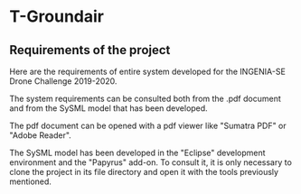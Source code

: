 # T-Groundair
## Requirements of the project
Here are the requirements of entire system developed for the INGENIA-SE Drone Challenge 2019-2020.

The system requirements can be consulted both from the .pdf document and from the SySML model that has been developed.

The pdf document can be opened with a pdf viewer like "Sumatra PDF" or "Adobe Reader".

The SySML model has been developed in the "Eclipse" development environment and the "Papyrus" add-on. To consult it, it is only necessary to clone the project in its file directory and open it with the tools previously mentioned.
